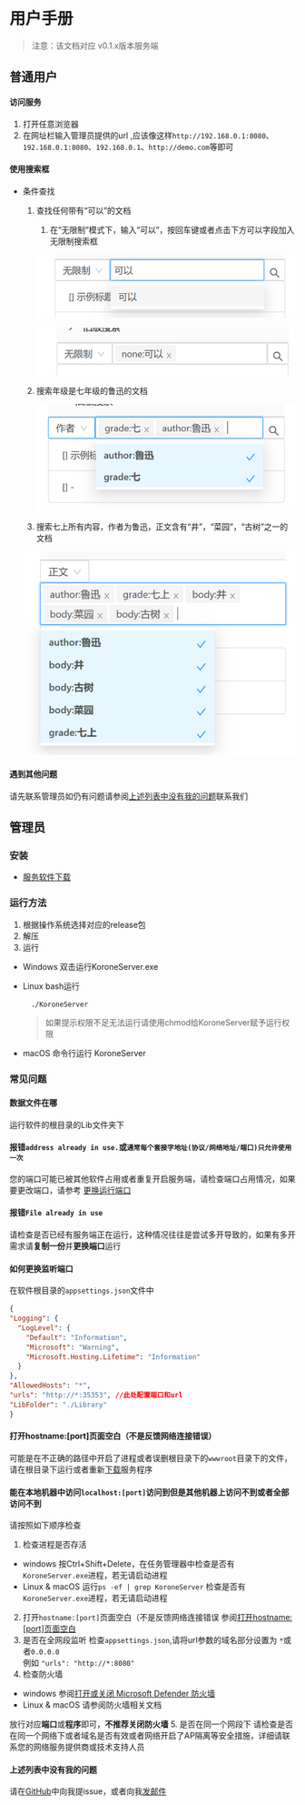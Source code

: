 # 用户手册

> 注意：该文档对应 v0.1.x版本服务端

## 普通用户

#### 访问服务

1. 打开任意浏览器
2. 在网址栏输入管理员提供的url ,应该像这样`http://192.168.0.1:8080`、`192.168.0.1:8080`、`192.168.0.1`、`http://demo.com`等即可

#### 使用搜索框

* 条件查找
   1. 查找任何带有“可以”的文档
   
      1. 在“无限制”模式下，输入“可以”，按回车键或者点击下方可以字段加入无限制搜索框
   
      ![image-20200409170722498](userguide/image-20200409170722498.png)
   
      ![image-20200409170840753](userguide/image-20200409170840753.png)
   
   2. 搜索年级是七年级的鲁迅的文档
   
      ![image-20200409171000629](userguide/image-20200409171000629.png)
   
   3.  搜索七上所有内容，作者为鲁迅，正文含有“井”，“菜园”，“古树”之一的文档
   
     ![image-20200409171158387](userguide/image-20200409171158387.png)

#### 遇到其他问题

请先联系管理员如仍有问题请参阅[上述列表中没有我的问题](#上述列表中没有我的问题)联系我们



##  管理员

### 安装
* [服务软件下载](https://github.com/HanyuuLu/koroneLib/releases)
### 运行方法
1. 根据操作系统选择对应的release包
2. 解压
3. 运行
  * Windows
    双击运行KoroneServer.exe
  * Linux
    bash运行
    
      ``` bash
        ./KoroneServer
      ```
    > 如果提示权限不足无法运行请使用chmod给KoroneServer赋予运行权限
  * macOS 
    命令行运行 KoroneServer
### 常见问题
#### 数据文件在哪
  运行软件的根目录的Lib文件夹下
#### 报错`address already in use.`或`通常每个套接字地址(协议/网络地址/端口)只允许使用一次`
  您的端口可能已被其他软件占用或者重复开启服务端，请检查端口占用情况，如果要更改端口，请参考 [更换运行端口](#如何更换监听端口)
#### 报错`File already in use`
  请检查是否已经有服务端正在运行，这种情况往往是尝试多开导致的，如果有多开需求请**复制一份**并**更换端口**运行
#### 如何更换监听端口
  在软件根目录的`appsettings.json`文件中
  ``` json
  {
  "Logging": {
    "LogLevel": {
      "Default": "Information",
      "Microsoft": "Warning",
      "Microsoft.Hosting.Lifetime": "Information"
    }
  },
  "AllowedHosts": "*",
  "urls": "http://*:35353", //此处配置端口和url
  "LibFolder": "./Library"
}
  ```
#### 打开hostname:[port]页面空白（不是反馈网络连接错误）

可能是在不正确的路径中开启了进程或者误删根目录下的`wwwroot`目录下的文件，请在根目录下运行或者重新[下载](#安装)服务程序
#### 能在本地机器中访问`localhost:[port]`访问到但是其他机器上访问不到或者全部访问不到
  请按照如下顺序检查
  1. 检查进程是否存活
  * windows
      按Ctrl+Shift+Delete，在任务管理器中检查是否有`KoroneServer.exe`进程，若无请启动进程
  * Linux & macOS
 运行`ps -ef | grep KoroneServer` 检查是否有`KoroneServer.exe`进程，若无请启动进程
2. 打开`hostname:[port]`页面空白（不是反馈网络连接错误
 参阅[打开hostname:[port]页面空白](#打开hostname:[port]页面空白（不是反馈网络连接错误）)
3. 是否在全网段监听
 检查`appsettings.json`,请将url参数的域名部分设置为 `*`或者`0.0.0.0`\
 例如 `"urls": "http://*:8080"`
4. 检查防火墙
 - windows
   参阅[打开或关闭 Microsoft Defender 防火墙](https://support.microsoft.com/zh-cn/help/4028544/windows-10-turn-microsoft-defender-firewall-on-or-off)
 - Linux & macOS
   请参阅防火墙相关文档

 放行对应**端口**或**程序**即可，**不推荐关闭防火墙**
5. 是否在同一个网段下
 请检查是否在同一个网络下或者域名是否有效或者网络开启了AP隔离等安全措施，详细请联系您的网络服务提供商或技术支持人员

#### 上述列表中没有我的问题

 请在[GitHub](https://github.com/HanyuuLu/koroneLib/issues)中向我提issue，或者向我[发邮件](mailto:HanyuuFurude@outlook.com) 
